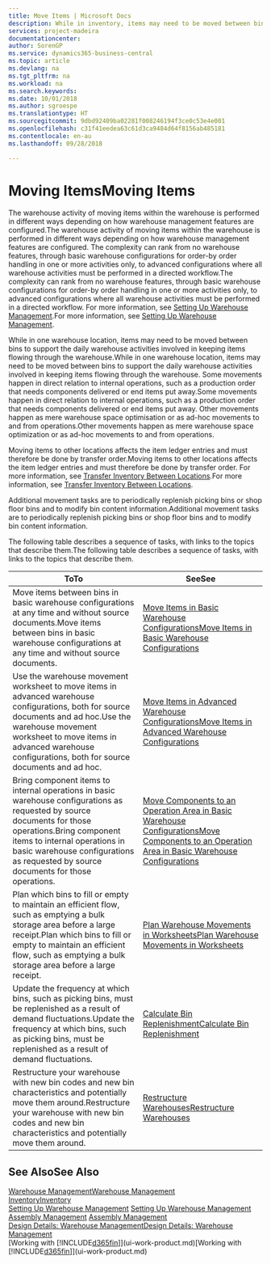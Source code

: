 ```yaml
---
title: Move Items | Microsoft Docs
description: While in inventory, items may need to be moved between bins to support the daily warehouse activities involved in keeping items flowing through the warehouse. Some movements happen in direct relation to internal operations, such as a production order that needs components delivered or end items put away. Other movements happen as mere warehouse space optimisation or as ad-hoc movements to and from operations.
services: project-madeira
documentationcenter: 
author: SorenGP
ms.service: dynamics365-business-central
ms.topic: article
ms.devlang: na
ms.tgt_pltfrm: na
ms.workload: na
ms.search.keywords: 
ms.date: 10/01/2018
ms.author: sgroespe
ms.translationtype: HT
ms.sourcegitcommit: 9dbd92409ba02281f008246194f3ce0c53e4e001
ms.openlocfilehash: c31f41eedea63c61d3ca9484d64f8156ab485181
ms.contentlocale: en-au
ms.lasthandoff: 09/28/2018

---
```

# <a name="moving-items"></a><span data-ttu-id="e951d-105">Moving Items</span><span class="sxs-lookup"><span data-stu-id="e951d-105">Moving Items</span></span>
<span data-ttu-id="e951d-106">The warehouse activity of moving items within the warehouse is performed in different ways depending on how warehouse management features are configured.</span><span class="sxs-lookup"><span data-stu-id="e951d-106">The warehouse activity of moving items within the warehouse is performed in different ways depending on how warehouse management features are configured.</span></span> <span data-ttu-id="e951d-107">The complexity can rank from no warehouse features, through basic warehouse configurations for order-by order handling in one or more activities only, to advanced configurations where all warehouse activities must be performed in a directed workflow.</span><span class="sxs-lookup"><span data-stu-id="e951d-107">The complexity can rank from no warehouse features, through basic warehouse configurations for order-by order handling in one or more activities only, to advanced configurations where all warehouse activities must be performed in a directed workflow.</span></span> <span data-ttu-id="e951d-108">For more information, see [Setting Up Warehouse Management](warehouse-setup-warehouse.md).</span><span class="sxs-lookup"><span data-stu-id="e951d-108">For more information, see [Setting Up Warehouse Management](warehouse-setup-warehouse.md).</span></span>

<span data-ttu-id="e951d-109">While in one warehouse location, items may need to be moved between bins to support the daily warehouse activities involved in keeping items flowing through the warehouse.</span><span class="sxs-lookup"><span data-stu-id="e951d-109">While in one warehouse location, items may need to be moved between bins to support the daily warehouse activities involved in keeping items flowing through the warehouse.</span></span> <span data-ttu-id="e951d-110">Some movements happen in direct relation to internal operations, such as a production order that needs components delivered or end items put away.</span><span class="sxs-lookup"><span data-stu-id="e951d-110">Some movements happen in direct relation to internal operations, such as a production order that needs components delivered or end items put away.</span></span> <span data-ttu-id="e951d-111">Other movements happen as mere warehouse space optimisation or as ad-hoc movements to and from operations.</span><span class="sxs-lookup"><span data-stu-id="e951d-111">Other movements happen as mere warehouse space optimization or as ad-hoc movements to and from operations.</span></span>

<span data-ttu-id="e951d-112">Moving items to other locations affects the item ledger entries and must therefore be done by transfer order.</span><span class="sxs-lookup"><span data-stu-id="e951d-112">Moving items to other locations affects the item ledger entries and must therefore be done by transfer order.</span></span> <span data-ttu-id="e951d-113">For more information, see [Transfer Inventory Between Locations](inventory-how-transfer-between-locations.md).</span><span class="sxs-lookup"><span data-stu-id="e951d-113">For more information, see [Transfer Inventory Between Locations](inventory-how-transfer-between-locations.md).</span></span>  

<span data-ttu-id="e951d-114">Additional movement tasks are to periodically replenish picking bins or shop floor bins and to modify bin content information.</span><span class="sxs-lookup"><span data-stu-id="e951d-114">Additional movement tasks are to periodically replenish picking bins or shop floor bins and to modify bin content information.</span></span>  

 <span data-ttu-id="e951d-115">The following table describes a sequence of tasks, with links to the topics that describe them.</span><span class="sxs-lookup"><span data-stu-id="e951d-115">The following table describes a sequence of tasks, with links to the topics that describe them.</span></span>   

|<span data-ttu-id="e951d-116">**To**</span><span class="sxs-lookup"><span data-stu-id="e951d-116">**To**</span></span>|<span data-ttu-id="e951d-117">**See**</span><span class="sxs-lookup"><span data-stu-id="e951d-117">**See**</span></span>|  
|------------|-------------|  
|<span data-ttu-id="e951d-118">Move items between bins in basic warehouse configurations at any time and without source documents.</span><span class="sxs-lookup"><span data-stu-id="e951d-118">Move items between bins in basic warehouse configurations at any time and without source documents.</span></span>|[<span data-ttu-id="e951d-119">Move Items in Basic Warehouse Configurations</span><span class="sxs-lookup"><span data-stu-id="e951d-119">Move Items in Basic Warehouse Configurations</span></span>](warehouse-how-to-move-items-ad-hoc-in-basic-warehousing.md)|
|<span data-ttu-id="e951d-120">Use the warehouse movement worksheet to move items in advanced warehouse configurations, both for source documents and ad hoc.</span><span class="sxs-lookup"><span data-stu-id="e951d-120">Use the warehouse movement worksheet to move items in advanced warehouse configurations, both for source documents and ad hoc.</span></span>|[<span data-ttu-id="e951d-121">Move Items in Advanced Warehouse Configurations</span><span class="sxs-lookup"><span data-stu-id="e951d-121">Move Items in Advanced Warehouse Configurations</span></span>](warehouse-how-to-move-items-in-advanced-warehousing.md)|  
|<span data-ttu-id="e951d-122">Bring component items to internal operations in basic warehouse configurations as requested by source documents for those operations.</span><span class="sxs-lookup"><span data-stu-id="e951d-122">Bring component items to internal operations in basic warehouse configurations as requested by source documents for those operations.</span></span>|[<span data-ttu-id="e951d-123">Move Components to an Operation Area in Basic Warehouse Configurations</span><span class="sxs-lookup"><span data-stu-id="e951d-123">Move Components to an Operation Area in Basic Warehouse Configurations</span></span>](warehouse-how-to-move-components-to-an-operation-area-in-basic-warehousing.md)|
|<span data-ttu-id="e951d-124">Plan which bins to fill or empty to maintain an efficient flow, such as emptying a bulk storage area before a large receipt.</span><span class="sxs-lookup"><span data-stu-id="e951d-124">Plan which bins to fill or empty to maintain an efficient flow, such as emptying a bulk storage area before a large receipt.</span></span>|[<span data-ttu-id="e951d-125">Plan Warehouse Movements in Worksheets</span><span class="sxs-lookup"><span data-stu-id="e951d-125">Plan Warehouse Movements in Worksheets</span></span>](warehouse-how-to-plan-warehouse-movements-in-worksheets.md)|
|<span data-ttu-id="e951d-126">Update the frequency at which bins, such as picking bins, must be replenished as a result of demand fluctuations.</span><span class="sxs-lookup"><span data-stu-id="e951d-126">Update the frequency at which bins, such as picking bins, must be replenished as a result of demand fluctuations.</span></span>|[<span data-ttu-id="e951d-127">Calculate Bin Replenishment</span><span class="sxs-lookup"><span data-stu-id="e951d-127">Calculate Bin Replenishment</span></span>](warehouse-how-to-calculate-bin-replenishment.md)|
|<span data-ttu-id="e951d-128">Restructure your warehouse with new bin codes and new bin characteristics and potentially move them around.</span><span class="sxs-lookup"><span data-stu-id="e951d-128">Restructure your warehouse with new bin codes and new bin characteristics and potentially move them around.</span></span>|[<span data-ttu-id="e951d-129">Restructure Warehouses</span><span class="sxs-lookup"><span data-stu-id="e951d-129">Restructure Warehouses</span></span>](warehouse-how-to-restructure-warehouses.md)|  

## <a name="see-also"></a><span data-ttu-id="e951d-130">See Also</span><span class="sxs-lookup"><span data-stu-id="e951d-130">See Also</span></span>  
[<span data-ttu-id="e951d-131">Warehouse Management</span><span class="sxs-lookup"><span data-stu-id="e951d-131">Warehouse Management</span></span>](warehouse-manage-warehouse.md)  
[<span data-ttu-id="e951d-132">Inventory</span><span class="sxs-lookup"><span data-stu-id="e951d-132">Inventory</span></span>](inventory-manage-inventory.md)  
<span data-ttu-id="e951d-133">[Setting Up Warehouse Management](warehouse-setup-warehouse.md)   </span><span class="sxs-lookup"><span data-stu-id="e951d-133">[Setting Up Warehouse Management](warehouse-setup-warehouse.md)   </span></span>  
<span data-ttu-id="e951d-134">[Assembly Management](assembly-assemble-items.md)  </span><span class="sxs-lookup"><span data-stu-id="e951d-134">[Assembly Management](assembly-assemble-items.md)  </span></span>  
[<span data-ttu-id="e951d-135">Design Details: Warehouse Management</span><span class="sxs-lookup"><span data-stu-id="e951d-135">Design Details: Warehouse Management</span></span>](design-details-warehouse-management.md)  
<span data-ttu-id="e951d-136">[Working with [!INCLUDE[d365fin](includes/d365fin_md.md)]](ui-work-product.md)</span><span class="sxs-lookup"><span data-stu-id="e951d-136">[Working with [!INCLUDE[d365fin](includes/d365fin_md.md)]](ui-work-product.md)</span></span>

